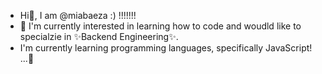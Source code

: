 - Hi👋, I am @miabaeza :) !!!!!!! 
-  👀 I'm currently interested in learning how to code and woudld like to specialzie in ✨Backend Engineering✨.
-  I'm currently learning programming languages, specifically JavaScript! ...🌱



<!---
miabaeza/miabaeza is a ✨ special ✨ repository because its `README.md` (this file) appears on your GitHub profile.
You can click the Preview link to take a look at your changes.
--->
